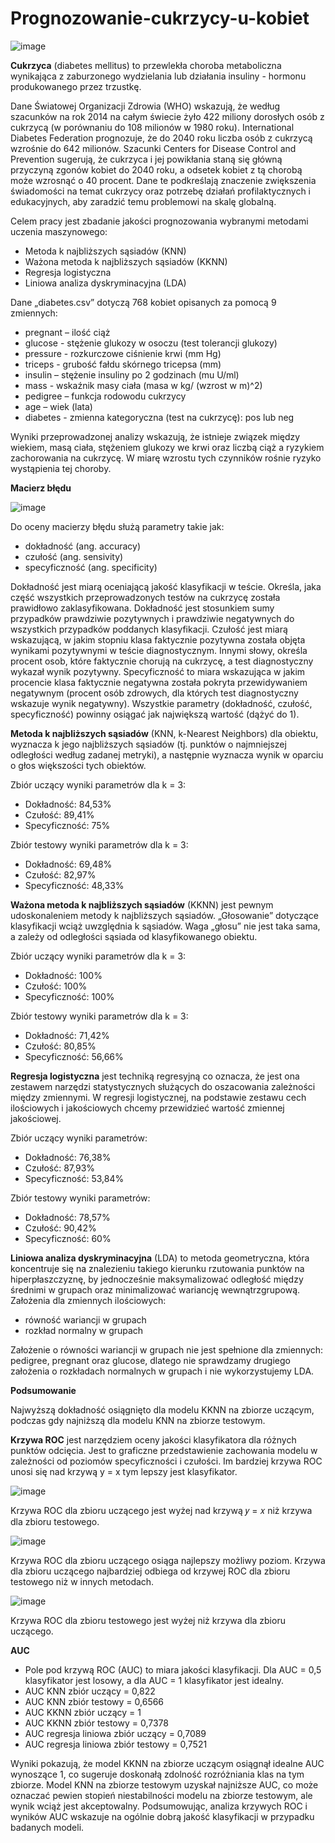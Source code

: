 # Prognozowanie-cukrzycy-u-kobiet
![image](https://github.com/klaudiasolek/Prognozowanie-cukrzycy-u-kobiet/assets/146526586/226032b3-e2b3-46b4-a506-0ec003853788)

**Cukrzyca** (diabetes mellitus) to przewlekła choroba metaboliczna wynikająca z zaburzonego 
wydzielania lub działania insuliny - hormonu produkowanego przez trzustkę.

Dane Światowej Organizacji Zdrowia (WHO) wskazują, że według szacunków na rok 2014 na całym świecie żyło 422 miliony dorosłych osób z cukrzycą (w porównaniu do 108 milionów w 1980 roku). International Diabetes Federation prognozuje, że do 2040 roku liczba osób z cukrzycą wzrośnie do 642 milionów. Szacunki Centers for Disease Control and Prevention sugerują, że cukrzyca i jej powikłania staną się główną przyczyną zgonów kobiet do 2040 roku, a odsetek kobiet z tą chorobą może wzrosnąć o 40 procent. Dane te podkreślają znaczenie zwiększenia świadomości na temat cukrzycy oraz potrzebę działań profilaktycznych i edukacyjnych, aby zaradzić temu problemowi na skalę globalną.

Celem pracy jest zbadanie jakości prognozowania wybranymi metodami uczenia maszynowego:
- Metoda k najbliższych sąsiadów (KNN)
- Ważona metoda k najbliższych sąsiadów (KKNN)
- Regresja logistyczna
- Liniowa analiza dyskryminacyjna (LDA)

Dane „diabetes.csv” dotyczą 768 kobiet opisanych za pomocą 9 zmiennych:
- pregnant – ilość ciąż 
- glucose - stężenie glukozy w osoczu (test tolerancji glukozy)
- pressure - rozkurczowe ciśnienie krwi (mm Hg)
- triceps - grubość fałdu skórnego tricepsa (mm)
- insulin – stężenie insuliny po 2 godzinach (mu U/ml)
- mass - wskaźnik masy ciała (masa w kg/ (wzrost w m)^2) 
- pedigree – funkcja rodowodu cukrzycy
- age – wiek (lata)
- diabetes - zmienna kategoryczna (test na cukrzycę): pos lub neg

Wyniki przeprowadzonej analizy wskazują, że istnieje związek między wiekiem, masą ciała, stężeniem glukozy we krwi oraz liczbą ciąż a ryzykiem zachorowania na cukrzycę. W miarę wzrostu tych czynników rośnie ryzyko wystąpienia tej choroby.

**Macierz błędu**

![image](https://github.com/klaudiasolek/Prognozowanie-cukrzycy-u-kobiet/assets/146526586/c7833a65-6dc2-49d2-b770-18eef64e976a)

Do oceny macierzy błędu służą parametry takie jak:
- dokładność (ang. accuracy)
- czułość (ang. sensivity)
- specyficzność (ang. specificity)

Dokładność jest miarą oceniającą jakość klasyfikacji w teście. Określa, jaka część wszystkich przeprowadzonych testów na cukrzycę została prawidłowo zaklasyfikowana. Dokładność jest stosunkiem sumy przypadków prawdziwie pozytywnych i prawdziwie negatywnych do wszystkich przypadków poddanych klasyfikacji.
Czułość jest miarą wskazującą, w jakim stopniu klasa faktycznie pozytywna została objęta wynikami pozytywnymi w teście diagnostycznym. Innymi słowy, określa procent osob, które faktycznie chorują na cukrzycę, a test diagnostyczny wykazał wynik pozytywny.
Specyficzność to miara wskazująca w jakim procencie klasa faktycznie negatywna została pokryta przewidywaniem negatywnym (procent osób zdrowych, dla których test diagnostyczny wskazuje wynik negatywny).
Wszystkie parametry (dokładność, czułość, specyficzność) powinny osiągać jak największą wartość (dążyć do 1).

**Metoda k najbliższych sąsiadów** (KNN, k-Nearest Neighbors) dla obiektu, wyznacza k jego najbliższych sąsiadów (tj. punktów o najmniejszej odległości według zadanej metryki), a następnie wyznacza 
wynik w oparciu o głos większości tych obiektów.

Zbiór uczący wyniki parametrów dla k = 3: 
- Dokładność: 84,53%
- Czułość: 89,41%
- Specyficzność: 75%

Zbiór testowy wyniki parametrów dla k = 3: 
- Dokładność: 69,48%
- Czułość: 82,97%
- Specyficzność: 48,33%

**Ważona metoda k najbliższych sąsiadów** (KKNN) jest pewnym udoskonaleniem metody k najbliższych sąsiadów. „Głosowanie” dotyczące klasyfikacji wciąż uwzględnia k sąsiadów. Waga „głosu” nie jest 
taka sama, a zależy od odległości sąsiada od klasyfikowanego obiektu.

Zbiór uczący wyniki parametrów dla k = 3: 
- Dokładność: 100%
- Czułość: 100%
- Specyficzność: 100%

Zbiór testowy wyniki parametrów dla k = 3: 
- Dokładność: 71,42%
- Czułość: 80,85%
- Specyficzność: 56,66%

**Regresja logistyczna** jest techniką regresyjną co oznacza, że jest ona zestawem narzędzi statystycznych służących do oszacowania zależności między zmiennymi. W regresji logistycznej, na 
podstawie zestawu cech ilościowych i jakościowych chcemy przewidzieć wartość zmiennej jakościowej.

Zbiór uczący wyniki parametrów: 
- Dokładność: 76,38%
- Czułość: 87,93%
- Specyficzność: 53,84%

Zbiór testowy wyniki parametrów: 
- Dokładność: 78,57%
- Czułość: 90,42%
- Specyficzność: 60%

**Liniowa analiza dyskryminacyjna** (LDA) to metoda geometryczna, która koncentruje się na znalezieniu takiego kierunku rzutowania punktów na hiperpłaszczyznę, by jednocześnie maksymalizować odległość między średnimi w grupach oraz minimalizować wariancję wewnątrzgrupową. 
Założenia dla zmiennych ilościowych:

- równość wariancji w grupach
- rozkład normalny w grupach

Założenie o równości wariancji w grupach nie jest spełnione dla zmiennych: pedigree, pregnant oraz 
glucose, dlatego nie sprawdzamy drugiego założenia o rozkładach normalnych w grupach i nie wykorzystujemy LDA.

**Podsumowanie**

Najwyższą dokładność osiągnięto dla modelu KKNN na zbiorze uczącym, podczas gdy najniższą dla modelu KNN na zbiorze testowym.

**Krzywa ROC** jest narzędziem oceny jakości klasyfikatora dla różnych punktów odcięcia. Jest to graficzne przedstawienie zachowania modelu w zależności od poziomów specyficzności i czułości. Im bardziej krzywa ROC unosi się nad krzywą y = x tym lepszy jest klasyfikator. 

![image](https://github.com/klaudiasolek/Prognozowanie-cukrzycy-u-kobiet/assets/146526586/89a1cfd1-aee4-4ef7-bd03-6c50e0e88679)

Krzywa ROC dla zbioru uczącego jest wyżej nad krzywą 𝑦 = 𝑥 niż krzywa dla zbioru testowego.

![image](https://github.com/klaudiasolek/Prognozowanie-cukrzycy-u-kobiet/assets/146526586/1adf389c-3ba3-4adf-8b06-57f202145c63)

Krzywa ROC dla zbioru uczącego osiąga najlepszy możliwy poziom. Krzywa dla zbioru uczącego 
najbardziej odbiega od krzywej ROC dla zbioru testowego niż w innych metodach.

![image](https://github.com/klaudiasolek/Prognozowanie-cukrzycy-u-kobiet/assets/146526586/fafa3a6d-6c8c-4382-ba4a-f555b2842a88)

Krzywa ROC dla zbioru testowego jest wyżej niż krzywa dla zbioru uczącego.

**AUC** 
- Pole pod krzywą ROC (AUC) to miara jakości klasyfikacji. Dla AUC = 0,5 klasyfikator jest losowy, a dla AUC = 1 klasyfikator jest idealny.
- AUC KNN zbiór uczący = 0,822
- AUC KNN zbiór testowy = 0,6566
- AUC KKNN zbiór uczący = 1
- AUC KKNN zbiór testowy = 0,7378
- AUC regresja liniowa zbiór uczący = 0,7089
- AUC regresja liniowa zbiór testowy = 0,7521
  
Wyniki pokazują, że model KKNN na zbiorze uczącym osiągnął idealne AUC wynoszące 1, co sugeruje doskonałą zdolność rozróżniania klas na tym zbiorze. Model KNN na zbiorze testowym uzyskał najniższe AUC, co może oznaczać pewien stopień niestabilności modelu na zbiorze testowym, ale wynik wciąż jest akceptowalny.
Podsumowując, analiza krzywych ROC i wyników AUC wskazuje na ogólnie dobrą jakość klasyfikacji w przypadku badanych modeli.
